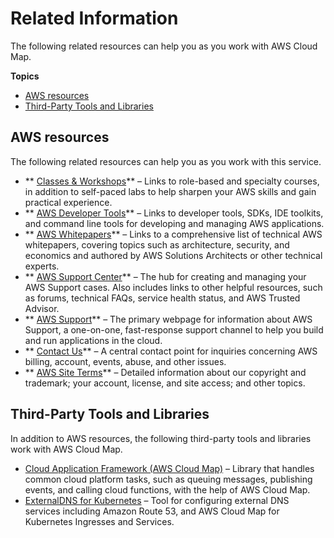 # Related Information<a name="cloud-map-related-information"></a>

The following related resources can help you as you work with AWS Cloud Map\.

**Topics**
+ [AWS resources](#cloud-map-related-information-aws-resources)
+ [Third\-Party Tools and Libraries](#cloud-map-related-information-third-party)

## AWS resources<a name="cloud-map-related-information-aws-resources"></a>

The following related resources can help you as you work with this service\.
+ ** [Classes & Workshops](https://aws.amazon.com/training/course-descriptions/)** – Links to role\-based and specialty courses, in addition to self\-paced labs to help sharpen your AWS skills and gain practical experience\.
+ ** [AWS Developer Tools](https://aws.amazon.com/tools/)** – Links to developer tools, SDKs, IDE toolkits, and command line tools for developing and managing AWS applications\.
+ ** [AWS Whitepapers](https://aws.amazon.com/whitepapers/)** – Links to a comprehensive list of technical AWS whitepapers, covering topics such as architecture, security, and economics and authored by AWS Solutions Architects or other technical experts\.
+ ** [AWS Support Center](https://console.aws.amazon.com/support/home#/)** – The hub for creating and managing your AWS Support cases\. Also includes links to other helpful resources, such as forums, technical FAQs, service health status, and AWS Trusted Advisor\.
+ ** [AWS Support](https://aws.amazon.com/premiumsupport/)** – The primary webpage for information about AWS Support, a one\-on\-one, fast\-response support channel to help you build and run applications in the cloud\.
+ ** [Contact Us](https://aws.amazon.com/contact-us/)** – A central contact point for inquiries concerning AWS billing, account, events, abuse, and other issues\. 
+ ** [AWS Site Terms](https://aws.amazon.com/terms/)** – Detailed information about our copyright and trademark; your account, license, and site access; and other topics\.

## Third\-Party Tools and Libraries<a name="cloud-map-related-information-third-party"></a>

In addition to AWS resources, the following third\-party tools and libraries work with AWS Cloud Map\. 
+ [Cloud Application Framework \(AWS Cloud Map\)](https://github.com/peak-ai/ais-service-discovery-go) – Library that handles common cloud platform tasks, such as queuing messages, publishing events, and calling cloud functions, with the help of AWS Cloud Map\.
+ [ExternalDNS for Kubernetes](https://github.com/kubernetes-incubator/external-dns) – Tool for configuring external DNS services including Amazon Route 53, and AWS Cloud Map for Kubernetes Ingresses and Services\.
